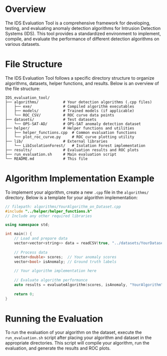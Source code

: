 # Overview
The IDS Evaluation Tool is a comprehensive framework for developing, testing, and evaluating anomaly detection algorithms for Intrusion Detection Systems (IDS). This tool provides a standardized environment to implement, compile, and evaluate the performance of different detection algorithms on various datasets.

# File Structure
The IDS Evaluation Tool follows a specific directory structure to organize algorithms, datasets, helper functions, and results. Below is an overview of the file structure:

```
IDS_evaluation_tool/
├── algorithms/           # Your detection algorithms (.cpp files)
│   ├── exe/              # Compiled algorithm executables
│   ├── models/           # Trained models (if applicable)
│   └── ROC_CSV/          # ROC curve data points
├── datasets/             # Test datasets 
│   └── OPS-SAT-AD/       # OPS-SAT anomaly detection dataset
├── helper/               # Helper functions and utilities
│   ├── helper_functions.cpp  # Common evaluation functions
│   └── plot_roc_curve.py     # ROC curve plotting utility
├── lib/                  # External libraries
│   └── LibIsolationForest/   # Isolation Forest implementation
├── results/              # Evaluation results and ROC plots
├── run_evaluation.sh     # Main evaluation script
└── README.md             # This file
```

# Algorithm Implementation Example
To implement your algorithm, create a new `.cpp` file in the `algorithms/` directory. Below is a template for your algorithm implementation:

```cpp
// filepath: algorithms/YourAlgorithm_on_Dataset.cpp
#include "../helper/helper_functions.h"
// Include any other required libraries

using namespace std;

int main() {
    // Load and prepare data
    vector<vector<string>> data = readCSV(true, "../datasets/YourDataset/data/dataset.csv");
    
    // Process data
    vector<double> scores;  // Your anomaly scores
    vector<bool> isAnomaly; // Ground truth labels
    
    // Your algorithm implementation here
    
    // Evaluate algorithm performance
    auto results = evaluateAlgorithm(scores, isAnomaly, "YourAlgorithm", "YourDataset");
    
    return 0;
}
```

# Running the Evaluation
To run the evaluation of your algorithm on the dataset, execute the `run_evaluation.sh` script after placing your algorithm and dataset in the appropriate directories. This script will compile your algorithm, run the evaluation, and generate the results and ROC plots.